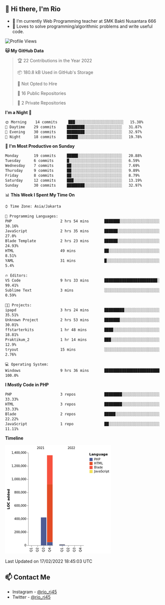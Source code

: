 ## 👋 Hi there, I'm Rio 

-  🔭 I’m currently Web Programming teacher at SMK Bakti Nusantara 666
-  💬 Loves to solve programming/algorithmic problems and write useful code.

<!--START_SECTION:waka-->
![Profile Views](http://img.shields.io/badge/Profile%20Views-21-blue)

**🐱 My GitHub Data** 

> 🏆 22 Contributions in the Year 2022
 > 
> 📦 180.8 kB Used in GitHub's Storage 
 > 
> 🚫 Not Opted to Hire
 > 
> 📜 16 Public Repositories 
 > 
> 🔑 2 Private Repositories  
 > 
**I'm a Night 🦉** 

```text
🌞 Morning    14 commits     ███░░░░░░░░░░░░░░░░░░░░░░   15.38% 
🌆 Daytime    29 commits     ████████░░░░░░░░░░░░░░░░░   31.87% 
🌃 Evening    30 commits     ████████░░░░░░░░░░░░░░░░░   32.97% 
🌙 Night      18 commits     █████░░░░░░░░░░░░░░░░░░░░   19.78%

```
📅 **I'm Most Productive on Sunday** 

```text
Monday       19 commits     █████░░░░░░░░░░░░░░░░░░░░   20.88% 
Tuesday      6 commits      █░░░░░░░░░░░░░░░░░░░░░░░░   6.59% 
Wednesday    7 commits      ██░░░░░░░░░░░░░░░░░░░░░░░   7.69% 
Thursday     9 commits      ██░░░░░░░░░░░░░░░░░░░░░░░   9.89% 
Friday       8 commits      ██░░░░░░░░░░░░░░░░░░░░░░░   8.79% 
Saturday     12 commits     ███░░░░░░░░░░░░░░░░░░░░░░   13.19% 
Sunday       30 commits     ████████░░░░░░░░░░░░░░░░░   32.97%

```


📊 **This Week I Spent My Time On** 

```text
⌚︎ Time Zone: Asia/Jakarta

💬 Programming Languages: 
PHP                      2 hrs 54 mins       ███████░░░░░░░░░░░░░░░░░░   30.16% 
JavaScript               2 hrs 35 mins       ██████░░░░░░░░░░░░░░░░░░░   27.0% 
Blade Template           2 hrs 23 mins       ██████░░░░░░░░░░░░░░░░░░░   24.93% 
HTML                     49 mins             ██░░░░░░░░░░░░░░░░░░░░░░░   8.51% 
YAML                     31 mins             █░░░░░░░░░░░░░░░░░░░░░░░░   5.4%

🔥 Editors: 
VS Code                  9 hrs 33 mins       ████████████████████████░   99.41% 
Sublime Text             3 mins              ░░░░░░░░░░░░░░░░░░░░░░░░░   0.59%

🐱‍💻 Projects: 
ipapd                    3 hrs 24 mins       █████████░░░░░░░░░░░░░░░░   35.51% 
Unknown Project          2 hrs 53 mins       ███████░░░░░░░░░░░░░░░░░░   30.01% 
ffstarterkits            1 hr 48 mins        ████░░░░░░░░░░░░░░░░░░░░░   18.81% 
Praktikum_2              1 hr 14 mins        ███░░░░░░░░░░░░░░░░░░░░░░   12.9% 
tryout                   15 mins             ░░░░░░░░░░░░░░░░░░░░░░░░░   2.76%

💻 Operating System: 
Windows                  9 hrs 36 mins       █████████████████████████   100.0%

```

**I Mostly Code in PHP** 

```text
PHP                      3 repos             ████████░░░░░░░░░░░░░░░░░   33.33% 
HTML                     3 repos             ████████░░░░░░░░░░░░░░░░░   33.33% 
Blade                    2 repos             █████░░░░░░░░░░░░░░░░░░░░   22.22% 
JavaScript               1 repo              ██░░░░░░░░░░░░░░░░░░░░░░░   11.11%

```


**Timeline**

![Chart not found](https://raw.githubusercontent.com/neushepa/neushepa/main/charts/bar_graph.png) 


 Last Updated on 17/02/2022 18:45:03 UTC
<!--END_SECTION:waka-->

## 📫 Contact Me
- Instagram - [@rio_rj45](https://www.instagram.com/rio_rj45/)
- Twitter - [@rio_rj45](https://twitter.com/rio_rj45)
